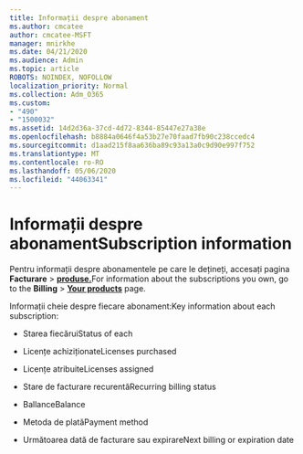 ```yaml
---
title: Informații despre abonament
ms.author: cmcatee
author: cmcatee-MSFT
manager: mnirkhe
ms.date: 04/21/2020
ms.audience: Admin
ms.topic: article
ROBOTS: NOINDEX, NOFOLLOW
localization_priority: Normal
ms.collection: Adm_O365
ms.custom:
- "490"
- "1500032"
ms.assetid: 14d2d36a-37cd-4d72-8344-85447e27a38e
ms.openlocfilehash: b8884a0646f4a53b27e70faad7fb90c238ccedc4
ms.sourcegitcommit: d1aad215f8aa636ba89c93a13a0c9d90e997f752
ms.translationtype: MT
ms.contentlocale: ro-RO
ms.lasthandoff: 05/06/2020
ms.locfileid: "44063341"
---
```

# <a name="subscription-information"></a><span data-ttu-id="d9481-102">Informații despre abonament</span><span class="sxs-lookup"><span data-stu-id="d9481-102">Subscription information</span></span>

<span data-ttu-id="d9481-103">Pentru informații despre abonamentele pe care le dețineți, accesați pagina **Facturare** \> **[produse.](https://go.microsoft.com/fwlink/p/?linkid=842054)**</span><span class="sxs-lookup"><span data-stu-id="d9481-103">For information about the subscriptions you own, go to the **Billing** \> **[Your products](https://go.microsoft.com/fwlink/p/?linkid=842054)** page.</span></span>
  
<span data-ttu-id="d9481-104">Informații cheie despre fiecare abonament:</span><span class="sxs-lookup"><span data-stu-id="d9481-104">Key information about each subscription:</span></span>
  
- <span data-ttu-id="d9481-105">Starea fiecărui</span><span class="sxs-lookup"><span data-stu-id="d9481-105">Status of each</span></span>

- <span data-ttu-id="d9481-106">Licențe achiziționate</span><span class="sxs-lookup"><span data-stu-id="d9481-106">Licenses purchased</span></span>

- <span data-ttu-id="d9481-107">Licențe atribuite</span><span class="sxs-lookup"><span data-stu-id="d9481-107">Licenses assigned</span></span>

- <span data-ttu-id="d9481-108">Stare de facturare recurentă</span><span class="sxs-lookup"><span data-stu-id="d9481-108">Recurring billing status</span></span>

- <span data-ttu-id="d9481-109">Ballance</span><span class="sxs-lookup"><span data-stu-id="d9481-109">Balance</span></span>

- <span data-ttu-id="d9481-110">Metoda de plată</span><span class="sxs-lookup"><span data-stu-id="d9481-110">Payment method</span></span>

- <span data-ttu-id="d9481-111">Următoarea dată de facturare sau expirare</span><span class="sxs-lookup"><span data-stu-id="d9481-111">Next billing or expiration date</span></span>